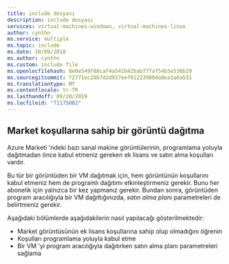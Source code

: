 ```yaml
---
title: include dosyası
description: include dosyası
services: virtual-machines-windows, virtual-machines-linux
author: cynthn
ms.service: multiple
ms.topic: include
ms.date: 10/09/2018
ms.author: cynthn
ms.custom: include file
ms.openlocfilehash: 8e0e549f88caf4a541642bab77faf54b5e536b29
ms.sourcegitcommit: f2771ec28b7d2d937eef81223980da8ea1a6a531
ms.translationtype: MT
ms.contentlocale: tr-TR
ms.lasthandoff: 09/20/2019
ms.locfileid: "71175002"
---
```

## <a name="deploy-an-image-with-marketplace-terms"></a>Market koşullarına sahip bir görüntü dağıtma

Azure Marketi 'ndeki bazı sanal makine görüntülerinin, programlama yoluyla dağıtmadan önce kabul etmeniz gereken ek lisans ve satın alma koşulları vardır.  

Bu tür bir görüntüden bir VM dağıtmak için, hem görüntünün koşullarını kabul etmeniz hem de programlı dağıtımı etkinleştirmeniz gerekir. Bunu her abonelik için yalnızca bir kez yapmanız gerekir. Bundan sonra, görüntüden program aracılığıyla bir VM dağıttığınızda, *satın alma planı* parametreleri de belirtmeniz gerekir.

Aşağıdaki bölümlerde aşağıdakilerin nasıl yapılacağı gösterilmektedir:

* Market görüntüsünün ek lisans koşullarına sahip olup olmadığını öğrenin 
* Koşulları programlama yoluyla kabul etme
* Bir VM 'yi program aracılığıyla dağıtırken satın alma planı parametreleri sağlama

